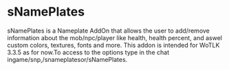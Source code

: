 # sNamePlates

sNamePlates is a Nameplate AddOn that allows the user to add/remove information about the mob/npc/player like health, health percent, and aswel custom colors, textures, fonts and more. This addon is intended for WoTLK 3.3.5 as for now.To access to the options type in the chat ingame/snp,/snameplatesor/sNamePlates.
